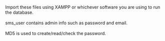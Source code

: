 Import these files using XAMPP or whichever software you are using to run the database.<br><br>
sms_user contains admin info such as password and email. <br><br>MD5 is used to create/read/check the password.<br><br>